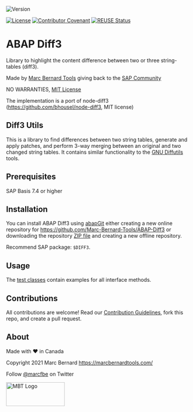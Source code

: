 ![Version](https://img.shields.io/endpoint?url=https://shield.abap.space/version-shield-json/github/Marc-Bernard-Tools/ABAP-Diff3/src/zcl_diff3.clas.abap/c_version&label=Version&color=blue)

[![License](https://img.shields.io/github/license/Marc-Bernard-Tools/ABAP-Diff3?label=License&color=green)](LICENSE)
[![Contributor Covenant](https://img.shields.io/badge/Contributor%20Covenant-2.1-4baaaa.svg?color=green)](https://github.com/Marc-Bernard-Tools/.github/blob/main/CODE_OF_CONDUCT.md)
[![REUSE Status](https://api.reuse.software/badge/github.com/Marc-Bernard-Tools/ABAP-Diff3)](https://api.reuse.software/info/github.com/Marc-Bernard-Tools/ABAP-Diff3)

# ABAP Diff3

Library to highlight the content difference between two or three string-tables (diff3).

Made by [Marc Bernard Tools](https://marcbernardtools.com/) giving back to the [SAP Community](https://community.sap.com/)

NO WARRANTIES, [MIT License](LICENSE)

The implementation is a port of node-diff3 (https://github.com/bhousel/node-diff3, MIT license)

## Diff3 Utils

This is a library to find differences between two string tables, generate and apply patches, and perform 3-way merging between an original and two changed string tables. It contains similar functionality to the [GNU Diffutils](https://www.gnu.org/software/diffutils/manual/diffutils.html) tools.

## Prerequisites

SAP Basis 7.4 or higher

## Installation

You can install ABAP Diff3 using [abapGit](https://github.com/abapGit/abapGit) either creating a new online repository for https://github.com/Marc-Bernard-Tools/ABAP-Diff3 or downloading the repository [ZIP file](https://github.com/Marc-Bernard-Tools/ABAP-Diff3/archive/main.zip) and creating a new offline repository.

Recommend SAP package: `$DIFF3`.

## Usage

The [test classes](https://github.com/Marc-Bernard-Tools/ABAP-Diff3/blob/main/src/zcl_diff3.clas.testclasses.abap) contain examples for all interface methods. 

## Contributions

All contributions are welcome! Read our [Contribution Guidelines](CONTRIBUTING.md), fork this repo, and create a pull request.

## About

Made with :heart: in Canada

Copyright 2021 Marc Bernard <https://marcbernardtools.com/>

Follow [@marcfbe](https://twitter.com/marcfbe) on Twitter

<p><a href="https://marcbernardtools.com/"><img width="160" height="65" src="https://marcbernardtools.com/info/MBT_Logo_640x250_on_Gray.png" alt="MBT Logo"></a></p>
